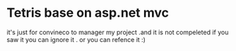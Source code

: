 # Tetris base on asp.net mvc
it's just for convineco to manager my project .and it is not compeleted 
if you saw it you can ignore it . or you can refence it :)
